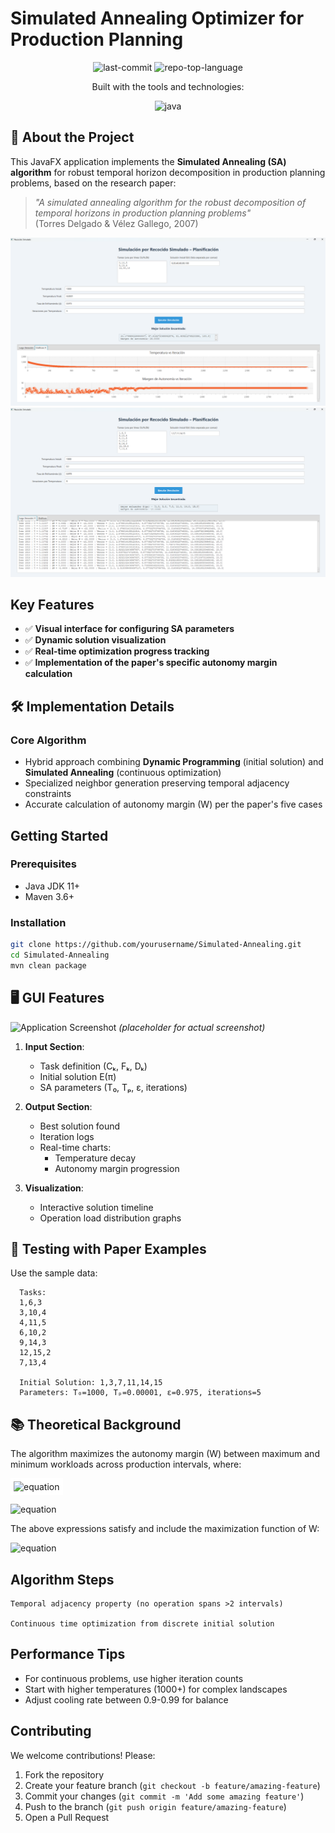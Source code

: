 # Simulated Annealing Optimizer for Production Planning

<p align="center">
	<img src="https://img.shields.io/github/last-commit/JosueVazqJim/Simulated-Annealing?style=for-the-badge&logo=git&logoColor=white&color=ff0000" alt="last-commit">
	<img src="https://img.shields.io/github/languages/top/JosueVazqJim/Simulated-Annealing?style=for-the-badge&color=ff0000" alt="repo-top-language">
</p>
<p align="center">Built with the tools and technologies:</p>
<p align="center">
	<img src="https://img.shields.io/badge/java-%23ED8B00.svg?style=for-the-badge&logo=openjdk&logoColor=white" alt="java">
</p>

## 📖 About the Project

This JavaFX application implements the **Simulated Annealing (SA) algorithm** for robust temporal horizon decomposition in production planning problems, based on the research paper:

> *"A simulated annealing algorithm for the robust decomposition of temporal horizons in production planning problems"*  
> (Torres Delgado & Vélez Gallego, 2007)

![Continuous Optimization Example](/docs/images/app_runnin_1.png)
![Discrete Optimization Example](/docs/images/app_runnin_2.png)

## Key Features
- ✅ **Visual interface for configuring SA parameters**
- ✅ **Dynamic solution visualization**
- ✅ **Real-time optimization progress tracking**
- ✅ **Implementation of the paper's specific autonomy margin calculation**

## 🛠️ Implementation Details

### Core Algorithm
- Hybrid approach combining **Dynamic Programming** (initial solution) and **Simulated Annealing** (continuous optimization)
- Specialized neighbor generation preserving temporal adjacency constraints
- Accurate calculation of autonomy margin (W) per the paper's five cases

## Getting Started

### Prerequisites
- Java JDK 11+
- Maven 3.6+

### Installation
```bash
git clone https://github.com/yourusername/Simulated-Annealing.git
cd Simulated-Annealing
mvn clean package
```


## 🖥️ GUI Features
![Application Screenshot](screenshot.png) *(placeholder for actual screenshot)*

1. **Input Section**:
    - Task definition (Cₖ, Fₖ, Dₖ)
    - Initial solution E(π)
    - SA parameters (T₀, Tₚ, ε, iterations)

2. **Output Section**:
    - Best solution found
    - Iteration logs
    - Real-time charts:
        - Temperature decay
        - Autonomy margin progression

3. **Visualization**:
    - Interactive solution timeline
    - Operation load distribution graphs

## 🧪 Testing with Paper Examples

Use the sample data:

      Tasks:
      1,6,3
      3,10,4
      4,11,5
      6,10,2
      9,14,3
      12,15,2
      7,13,4
      
      Initial Solution: 1,3,7,11,14,15
      Parameters: T₀=1000, Tₚ=0.00001, ε=0.975, iterations=5


## 📚 Theoretical Background

The algorithm maximizes the autonomy margin (W) between maximum and minimum workloads across production intervals, where:

<div style="background-color: white; display: inline-block; padding: 5px;">
    <img src="https://latex.codecogs.com/svg.image?\Large&space;W_{\text{min}}(T_i,T_{i&plus;1},k)=\max\{0,T_{i&plus;1}-F_k&plus;D_k,C_k&plus;D_k-T_i\}" alt="equation">
</div>


![equation](https://latex.codecogs.com/svg.image?\Large&space;W_{\text{max}}(T_i,T_{i&plus;1},k)=\min\{D_k,T_{i&plus;1}-C_k,F_k-T_i\})

The above expressions satisfy and include the maximization function of W:

![equation](https://latex.codecogs.com/svg.image?\max&space;W&space;E(\pi),\pi=\sum_{k=1}^K\sum_{i=1}^{M-1}\left[\min\{D_k,T_{i&plus;1}-C_k,F_k-T_i\}-\max\{0,T_{i&plus;1}-(F_k-D_k),C_k&plus;D_k-T_i\}\right])


## Algorithm Steps
    Temporal adjacency property (no operation spans >2 intervals)

    Continuous time optimization from discrete initial solution

## Performance Tips

- For continuous problems, use higher iteration counts
- Start with higher temperatures (1000+) for complex landscapes
- Adjust cooling rate between 0.9-0.99 for balance

## Contributing

We welcome contributions! Please:

1. Fork the repository
2. Create your feature branch (`git checkout -b feature/amazing-feature`)
3. Commit your changes (`git commit -m 'Add some amazing feature'`)
4. Push to the branch (`git push origin feature/amazing-feature`)
5. Open a Pull Request